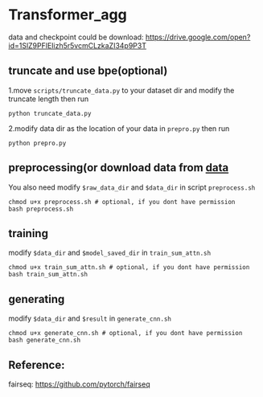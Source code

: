 # Transformer_agg

data and checkpoint could be download: https://drive.google.com/open?id=1SlZ9PFlEIizh5r5vcmCLzkaZI34p9P3T

## truncate and use bpe(optional)
1.move `scripts/truncate_data.py` to your dataset dir and modify the truncate length then run 
``` commandline
python truncate_data.py
```
2.modify data dir as the location of your data in `prepro.py` then run
```commandline
python prepro.py
```
## preprocessing(or download data from [data](https://drive.google.com/open?id=1SlZ9PFlEIizh5r5vcmCLzkaZI34p9P3T)
You also need modify `$raw_data_dir` and `$data_dir` in script `preprocess.sh`
``` commandline
chmod u+x preprocess.sh # optional, if you dont have permission
bash preprocess.sh
```

## training
modify `$data_dir` and `$model_saved_dir` in `train_sum_attn.sh` 
``` commandline
chmod u+x train_sum_attn.sh # optional, if you dont have permission
bash train_sum_attn.sh
```

## generating
modify `$data_dir` and `$result` in `generate_cnn.sh` 
``` commandline
chmod u+x generate_cnn.sh # optional, if you dont have permission
bash generate_cnn.sh
```

## Reference:
 fairseq: https://github.com/pytorch/fairseq

